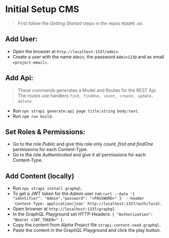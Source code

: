 # Initial Setup CMS

> First follow the *Getting Started* steps in the repos `README.md`.

## Add User:
- Open the browser at `http://localhost:1337/admin`.
- Create a user with the name `Admin`, the password `Admin123@` and as email `<project-email>`.

## Add Api:
> These commands generates a Model and Routes for the REST Api. The routes use handlers `find, findOne, count, create, update, delete`.
- Run `npx strapi generate:api page title:string body:text`.
- Run `npm run build`.

## Set Roles & Permissions:
- Go to the role *Public* and give this role only *count, find and findOne* permissions for each Content-Type.
- Go to the role *Authenticated* and give it all permissions for each Content-Type.

## Add Content (locally)
- Run `npx strapi install graphql`.
- To get a JWT token for the *Admin* user run `curl --data '{ "identifier": "Admin","password": "<PASSWORD>" }' --header 'Content-Type: application/json' http://localhost:1337/auth/local`.
- Open browser at `http://localhost:1337/graphql`.
- In the GraphQL Playground set HTTP-Headers: `{ "Authorization": "Bearer <JWT_TOKEN>" }`.
- Copy the content from *Alpha Project* file `strapi-content-seed.graphql`.
- Paste the content in the GraphQL Playground and click the play button.
